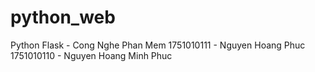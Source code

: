 # python_web
Python Flask - Cong Nghe Phan Mem
1751010111 - Nguyen Hoang Phuc
1751010110 - Nguyen Hoang Minh Phuc
